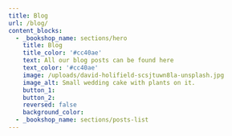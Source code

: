 ```yaml
---
title: Blog
url: /blog/
content_blocks:
  - _bookshop_name: sections/hero
    title: Blog
    title_color: '#cc40ae'
    text: All our blog posts can be found here
    text_color: '#cc40ae'
    image: /uploads/david-holifield-scsjtuwn8la-unsplash.jpg
    image_alt: Small wedding cake with plants on it.
    button_1:
    button_2:
    reversed: false
    background_color:
  - _bookshop_name: sections/posts-list
---
```

